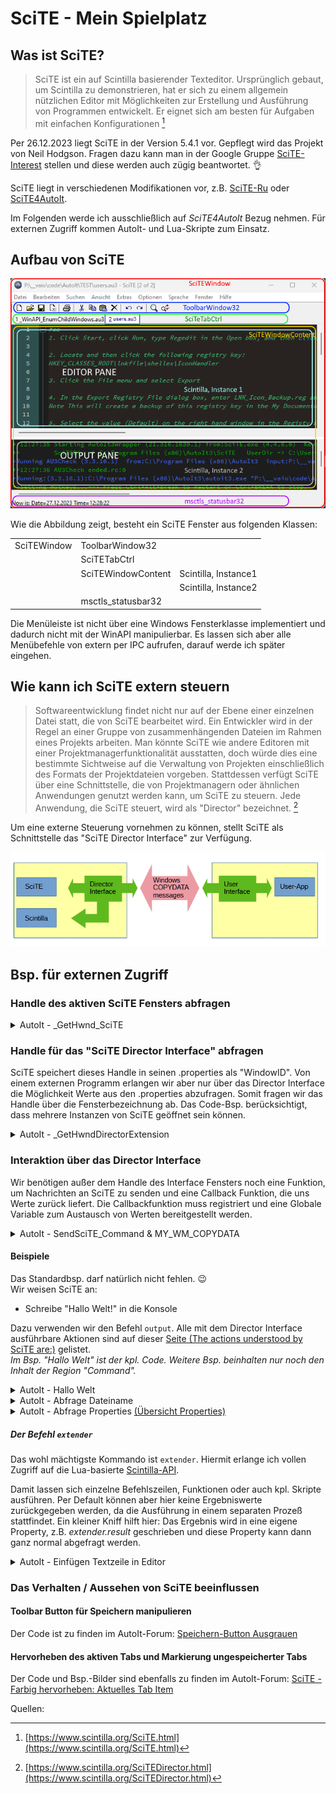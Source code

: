 # SciTE - Mein Spielplatz
## Was ist SciTE?
> SciTE ist ein auf Scintilla basierender Texteditor. Ursprünglich gebaut, um Scintilla zu demonstrieren, hat er sich zu einem allgemein nützlichen Editor mit Möglichkeiten zur Erstellung und Ausführung von Programmen entwickelt. Er eignet sich am besten für Aufgaben mit einfachen Konfigurationen [^1]

Per 26.12.2023 liegt SciTE in der Version 5.4.1 vor. Gepflegt wird das Projekt von Neil Hodgson. Fragen dazu kann man in der Google Gruppe [SciTE-Interest](https://groups.google.com/g/scite-interest) stellen und diese werden auch zügig beantwortet. :ok_hand:

SciTE liegt in verschiedenen Modifikationen vor, z.B. [SciTE-Ru](https://bitbucket.org/scite-ru/scite-ru.bitbucket.org/wiki/Home) oder [SciTE4AutoIt](https://www.autoitscript.com/site/autoit-script-editor/downloads/).

Im Folgenden werde ich ausschließlich auf *SciTE4AutoIt* Bezug nehmen. Für externen Zugriff kommen AutoIt- und Lua-Skripte zum Einsatz.

## Aufbau von SciTE

![![SciTE Class Names][image_ref_98jwa6k8]](SciTE.png)

Wie die Abbildung zeigt, besteht ein SciTE Fenster aus folgenden Klassen:

<table>
<tr><td>SciTEWindow</td><td>ToolbarWindow32</td><td></td></tr>
<tr><td></td><td>SciTETabCtrl</td><td></td></tr>
<tr><td></td><td>SciTEWindowContent</td><td>Scintilla, Instance1</td></tr>
<tr><td></td><td></td><td>Scintilla, Instance2</td></tr>
<tr><td></td><td>msctls_statusbar32</td><td></td></tr>
</table>


Die Menüleiste ist nicht über eine Windows Fensterklasse implementiert und dadurch nicht mit der WinAPI manipulierbar. Es lassen sich aber alle Menübefehle von extern per IPC aufrufen, darauf werde ich später eingehen. 

## Wie kann ich SciTE extern steuern
> Softwareentwicklung findet nicht nur auf der Ebene einer einzelnen Datei statt, die von SciTE bearbeitet wird. Ein Entwickler wird in der Regel an einer Gruppe von zusammenhängenden Dateien im Rahmen eines Projekts arbeiten. Man könnte SciTE wie andere Editoren mit einer Projektmanagerfunktionalität ausstatten, doch würde dies eine bestimmte Sichtweise auf die Verwaltung von Projekten einschließlich des Formats der Projektdateien vorgeben. Stattdessen verfügt SciTE über eine Schnittstelle, die von Projektmanagern oder ähnlichen Anwendungen genutzt werden kann, um SciTE zu steuern. Jede Anwendung, die SciTE steuert, wird als "Director" bezeichnet. [^2]

Um eine externe Steuerung vornehmen zu können, stellt SciTE als Schnittstelle das "SciTE Director Interface" zur Verfügung.

![![SciTE_Director_Interface][image_ref_s5fu9iy8]](SciTE_Interface.png)

## Bsp. für externen Zugriff
### Handle des aktiven SciTE Fensters abfragen
<details><summary>AutoIt - _GetHwnd_SciTE</summary>
```autoit
;-- AutoIt --
Func _GetHwnd_SciTE()
    Local $hScite = WinGetHandle('[ACTIVE]')
    If _WinAPI_GetClassName($hScite) = 'SciTEWindow' Then
        Return $hScite
    Else
        Return SetError(1, 0, Null)
    EndIf
EndFunc
```
</details>

### Handle für das "SciTE Director Interface" abfragen
SciTE speichert dieses Handle in seinen .properties als "WindowID". Von einem externen Programm erlangen wir aber nur über das Director Interface die Möglichkeit Werte aus den .properties abzufragen. Somit fragen wir das Handle über die Fensterbezeichnung ab. Das Code-Bsp. berücksichtigt, dass mehrere Instanzen von SciTE geöffnet sein können.

<details><summary>AutoIt - _GetHwndDirectorExtension</summary>

```autoit
Func _GetHwndDirectorExtension()
    Local $hActive = WinGetHandle('[ACTIVE]')
    Local $PIDActive = WinGetProcess($hActive)
    Local $aExtension = WinList("DirectorExtension")
    Local $PIDExt
    For $i = 1 To $aExtension[0][0]
        $PIDExt = WinGetProcess($aExtension[$i][1])
        If $PIDExt = $PIDActive Then Return $aExtension[$i][1]
    Next
EndFunc
```
</details>

### Interaktion über das Director Interface
Wir benötigen außer dem Handle des Interface Fensters noch eine Funktion, um Nachrichten an SciTE zu senden und eine Callback Funktion, die uns Werte zurück liefert. Die Callbackfunktion muss registriert und eine Globale Variable zum Austausch von Werten bereitgestellt werden.
<details><summary>AutoIt - SendSciTE_Command & MY_WM_COPYDATA</summary>

```autoit
Global $gSciTECmd
GUIRegisterMsg(74, "MY_WM_COPYDATA")  ; $WM_COPYDATA = 74

Func SendSciTE_Command($_sCmd, $Wait_For_Return_Info=0)
    Local $WM_COPYDATA = 74
    Local $Scite_hwnd = _GetHwndDirectorExtension()          ; Get SciTE DIrector Handle
    Local $My_Hwnd = GUICreate("AutoIt3-SciTE interface")    ; Create GUI to receive SciTE info
    Local $My_Dec_Hwnd = Dec(StringTrimLeft($My_Hwnd, 2))    ; Convert my Gui Handle to decimal
    $_sCmd = ":" & $My_Dec_Hwnd & ":" & $_sCmd               ; Add dec my gui handle to commandline to tell SciTE where to send the return info
    Local $CmdStruct = DllStructCreate('Char[' & StringLen($_sCmd) + 1 & ']')
    DllStructSetData($CmdStruct, 1, $_sCmd)
    Local $COPYDATA = DllStructCreate('Ptr;DWord;Ptr')
    DllStructSetData($COPYDATA, 1, 1)
    DllStructSetData($COPYDATA, 2, StringLen($_sCmd) + 1)
    DllStructSetData($COPYDATA, 3, DllStructGetPtr($CmdStruct))
	$gSciTECmd = ''
    DllCall('User32.dll', 'None', 'SendMessage', 'HWnd', $Scite_hwnd, _
            'Int', $WM_COPYDATA, 'HWnd', $My_Hwnd, _
            'Ptr', DllStructGetPtr($COPYDATA))
    GUIDelete($My_Hwnd)
	If $Wait_For_Return_Info Then
		Local $n = 0
		While $gSciTECmd = '' Or $n < 10
			Sleep(20)
			$n += 1
		WEnd
	EndIf
	Return $gSciTECmd
EndFunc   ;==>SendSciTE_Command

Func MY_WM_COPYDATA($hWnd, $msg, $wParam, $lParam)
    Local $COPYDATA = DllStructCreate('Ptr;DWord;Ptr', $lParam)
    Local $gSciTECmdLen = DllStructGetData($COPYDATA, 2)
    Local $CmdStruct = DllStructCreate('Char[' & $gSciTECmdLen+1 & ']',DllStructGetData($COPYDATA, 3))
    $gSciTECmd = StringLeft(DllStructGetData($CmdStruct, 1), $gSciTECmdLen)
EndFunc   ;==>MY_WM_COPYDATA
```
</details>

#### Beispiele
Das Standardbsp. darf natürlich nicht fehlen. :wink:  
Wir weisen SciTE an:   
* Schreibe "Hallo  Welt!" in die Konsole

Dazu verwenden wir den Befehl `output`. Alle mit dem Director Interface ausführbare Aktionen sind auf dieser [Seite (The actions understood by SciTE are:)](https://www.scintilla.org/SciTEDirector.html) gelistet.  
*Im Bsp. "Hallo Welt" ist der kpl. Code. Weitere Bsp. beinhalten nur noch den Inhalt der Region "Command".* 

<details><summary>AutoIt - Hallo Welt</summary>

```autoit
Global $gSciTECmd
GUIRegisterMsg(74, "MY_WM_COPYDATA")  ; $WM_COPYDATA = 74


#Region - Command

; Für "output" sind etwaige @CRLF durch "\n" und @TAB durch "\t" zu ersetzen!
SendSciTE_Command("output:" & 'Hallo Welt!\n')

#EndRegion - Command


Func _GetHwndDirectorExtension()
	Local $hActive = WinGetHandle('[ACTIVE]')
	Local $PIDActive = WinGetProcess($hActive)
	Local $aExtension = WinList("DirectorExtension")
	Local $PIDExt
	For $i = 1 To $aExtension[0][0]
		$PIDExt = WinGetProcess($aExtension[$i][1])
		If $PIDExt = $PIDActive Then Return $aExtension[$i][1]
	Next
EndFunc

; by Jos
Func SendSciTE_Command($_sCmd, $Wait_For_Return_Info=0)
    Local $WM_COPYDATA = 74
    Local $Scite_hwnd = _GetHwndDirectorExtension()          ; Get SciTE DIrector Handle
    Local $My_Hwnd = GUICreate("AutoIt3-SciTE interface")    ; Create GUI to receive SciTE info
    Local $My_Dec_Hwnd = Dec(StringTrimLeft($My_Hwnd, 2))    ; Convert my Gui Handle to decimal
    $_sCmd = ":" & $My_Dec_Hwnd & ":" & $_sCmd               ; Add dec my gui handle to commandline to tell SciTE where to send the return info
    Local $CmdStruct = DllStructCreate('Char[' & StringLen($_sCmd) + 1 & ']')
    DllStructSetData($CmdStruct, 1, $_sCmd)
    Local $COPYDATA = DllStructCreate('Ptr;DWord;Ptr')
    DllStructSetData($COPYDATA, 1, 1)
    DllStructSetData($COPYDATA, 2, StringLen($_sCmd) + 1)
    DllStructSetData($COPYDATA, 3, DllStructGetPtr($CmdStruct))
	$gSciTECmd = ''
    DllCall('User32.dll', 'None', 'SendMessage', 'HWnd', $Scite_hwnd, _
            'Int', $WM_COPYDATA, 'HWnd', $My_Hwnd, _
            'Ptr', DllStructGetPtr($COPYDATA))
    GUIDelete($My_Hwnd)
	If $Wait_For_Return_Info Then
		Local $n = 0
		While $gSciTECmd = '' Or $n < 10
			Sleep(20)
			$n += 1
		WEnd
	EndIf
	Return $gSciTECmd
EndFunc   ;==>SendSciTE_Command

Func MY_WM_COPYDATA($hWnd, $msg, $wParam, $lParam)
    Local $COPYDATA = DllStructCreate('Ptr;DWord;Ptr', $lParam)
    Local $gSciTECmdLen = DllStructGetData($COPYDATA, 2)
    Local $CmdStruct = DllStructCreate('Char[' & $gSciTECmdLen+1 & ']',DllStructGetData($COPYDATA, 3))
    $gSciTECmd = StringLeft(DllStructGetData($CmdStruct, 1), $gSciTECmdLen)
EndFunc   ;==>MY_WM_COPYDATA
```
</details>

<details><summary>AutoIt - Abfrage Dateiname</summary>

```autoit
#Region - Command

SendSciTE_Command("askfilename:")
; der abgefragte Wert wird an die Variable "$gSciTECmd" übergeben

$sFile = StringReplace(StringTrimLeft($gSciTECmd,StringInStr($gSciTECmd, ':', 1, 3)), '\\', '\')
ConsoleWrite('@@_Debug_line' & @TAB & @TAB & @ScriptLineNumber & ' var: ' & '$sFile' & ' --> ' & $sFile & @CRLF)

#EndRegion - Command
```
</details>

<details><summary>AutoIt - Abfrage Properties <a href="https://www.scintilla.org/SciTEDoc.html#DefinedVariables">(Übersicht Properties)</a></summary>

```autoit
#Region - Command

; Die Property Struktur in SciTE ist eine optimale Lösung, um Voreinstellungen differenziert zu speichern.
; Nach jeder Aktion in SciTE, werden die Properties aktualisiert - enthalten somit immer die aktuellen Werte.
; Properties sind intern im Globalen Table "props" gespeichert und lassen sich zur Laufzeit manipulieren.

ConsoleWrite('full path of the current file                          : ' & StringReplace(_ScI_GetProperty('FilePath'), '\\', '\') & @CRLF)
ConsoleWrite('directory of the current file without a trailing slash : ' & StringReplace(_ScI_GetProperty('FileDir'), '\\', '\') & @CRLF)
ConsoleWrite('base name of the current file                          : ' & _ScI_GetProperty('FileName') & @CRLF)
ConsoleWrite('extension of the current file                          : ' & _ScI_GetProperty('FileExt') & @CRLF)
ConsoleWrite('$(FileName).$(FileExt)                                 : ' & _ScI_GetProperty('FileNameExt') & @CRLF)
ConsoleWrite('directory in which the User Options file is found      : ' & StringReplace(_ScI_GetProperty('SciteUserHome'), '\\', '\') & @CRLF)

Func _ScI_GetProperty($_sProperty)
	SendSciTE_Command("askproperty:" & $_sProperty)
	Return StringTrimLeft($gSciTECmd,StringInStr($gSciTECmd, ':', 1, 4))
EndFunc

#EndRegion - Command
```
</details>

##### Der Befehl `extender`

Das wohl mächtigste Kommando ist `extender`. Hiermit erlange ich vollen Zugriff auf die Lua-basierte [Scintilla-API](https://www.scintilla.org/PaneAPI.html).  

Damit lassen sich einzelne Befehlszeilen, Funktionen oder auch kpl. Skripte ausführen.
Per Default können aber hier keine Ergebniswerte zurückgegeben werden, da die Ausführung in einem separaten Prozeß stattfindet. Ein kleiner Kniff hilft hier: Das Ergebnis wird in eine eigene Property, z.B. *extender.result* geschrieben und diese Property kann dann ganz normal abgefragt werden.

<details><summary>AutoIt - Einfügen Textzeile in Editor</summary>

```autoit
#Region - Command

; Wir fügen hier unter der Zeile mit dem Cursor eine neue Zeile ein mit dem Text "; NEUE ZEILE: #Zeilennummer"
; Die Cursorposition bleibt beibehalten.

; Ermittle Cursorposition und Zeilennummer
SendSciTE_Command("extender:dostring do props['extender.result']=editor.CurrentPos..'|'..editor:LineFromPosition(editor.CurrentPos) end")
$aCursorLine = StringSplit(_GetExtenderResult(), '|', 2)    ; Cursorpos. und Zeilennr. in ein Array splitten

; In neuer Zeile Text einfügen, Cursorpos. zurücksetzen
SendSciTE_Command("extender:dostring do newline = [[; NEUE ZEILE: #]]..tostring(" & $aCursorLine[1] & " +2) " & _
                                       "editor:LineEnd() editor:NewLine() " & _
                                       "editor:InsertText(editor.CurrentPos, newline) " & _
                                       "editor.CurrentPos = " & $aCursorLine[0] & " end")


Func _GetExtenderResult()
    SendSciTE_Command("askproperty:extender.result")
    Return StringTrimLeft($gSciTECmd,StringInStr($gSciTECmd, ':', 1, 4))
EndFunc

#EndRegion - Command
```
</details>

### Das Verhalten / Aussehen von SciTE beeinflussen

#### Toolbar Button für Speichern manipulieren

Der Code ist zu finden im AutoIt-Forum: [Speichern-Button Ausgrauen](https://autoit.de/thread/86492-faq-scite-editor/?postID=695834#post695834)

#### Hervorheben des aktiven Tabs und Markierung ungespeicherter Tabs

Der Code und Bsp.-Bilder sind ebenfalls zu finden im AutoIt-Forum: [SciTE - Farbig hervorheben: Aktuelles Tab Item](https://autoit.de/thread/87999-scite-farbig-hervorheben-aktuelles-tab-item/?postID=710475#post710475)

Quellen:
[^1]: [https://www.scintilla.org/SciTE.html](https://www.scintilla.org/SciTE.html)
[^2]: [https://www.scintilla.org/SciTEDirector.html](https://www.scintilla.org/SciTEDirector.html)

